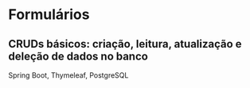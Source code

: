 # Formulários

## CRUDs básicos: criação, leitura, atualização e deleção de dados no banco

Spring Boot, Thymeleaf, PostgreSQL
